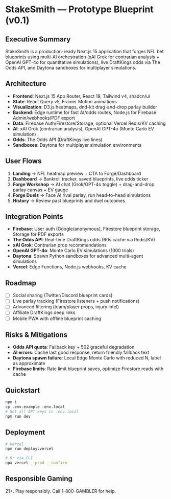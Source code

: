 # StakeSmith — Prototype Blueprint (v0.1)

## Executive Summary

StakeSmith is a production-ready Next.js 15 application that forges NFL bet blueprints using multi-AI orchestration (xAI Grok for contrarian analysis + OpenAI GPT-4o for quantitative simulations), live DraftKings odds via The Odds API, and Daytona sandboxes for multiplayer simulations.

## Architecture

- **Frontend**: Next.js 15 App Router, React 19, Tailwind v4, shadcn/ui
- **State**: React Query v5, Framer Motion animations
- **Visualization**: D3.js heatmaps, dnd-kit drag-and-drop parlay builder
- **Backend**: Edge runtime for fast AI/odds routes, Node.js for Firebase Admin/webhooks/PDF export
- **Data**: Firebase Auth/Firestore/Storage, optional Vercel Redis/KV caching
- **AI**: xAI Grok (contrarian analysis), OpenAI GPT-4o (Monte Carlo EV simulation)
- **Odds**: The Odds API (DraftKings live lines)
- **Sandboxes**: Daytona for multiplayer simulation environments

## User Flows

1. **Landing** → NFL heatmap preview + CTA to Forge/Dashboard
2. **Dashboard** → Bankroll tracker, saved blueprints, live odds ticker
3. **Forge Workshop** → AI chat (Grok/GPT-4o toggle) + drag-and-drop parlay canvas + EV gauge
4. **Forge Duels** → Face AI rival parlay, run head-to-head simulations
5. **History** → Review past blueprints and duel outcomes

## Integration Points

- **Firebase**: User auth (Google/anonymous), Firestore blueprint storage, Storage for PDF exports
- **The Odds API**: Real-time DraftKings odds (60s cache via Redis/KV)
- **xAI Grok**: Contrarian prop recommendations
- **OpenAI GPT-4o**: Monte Carlo EV simulations (1000 trials)
- **Daytona**: Spawn Python sandboxes for advanced multi-agent simulations
- **Vercel**: Edge Functions, Node.js webhooks, KV cache

## Roadmap

- [ ] Social sharing (Twitter/Discord blueprint cards)
- [ ] Live parlay tracking (Firestore listeners + push notifications)
- [ ] Advanced filtering (team/player props, injury intel)
- [ ] Affiliate DraftKings deep links
- [ ] Mobile PWA with offline blueprint caching

## Risks & Mitigations

- **Odds API quota**: Fallback key + 502 graceful degradation
- **AI errors**: Cache last good response, return friendly fallback text
- **Daytona spawn failure**: Local Edge Monte Carlo with reduced N, label as approximate
- **Firebase limits**: Rate limit blueprint saves, optimize Firestore reads with cache

## Quickstart

```bash
npm i
cp .env.example .env.local
# Set all API keys in .env.local
npm run dev
```

## Deployment

```bash
# Vercel
npm run deploy:vercel

# Or via CLI
npx vercel --prod --confirm
```

## Responsible Gaming

21+. Play responsibly. Call 1-800-GAMBLER for help.
